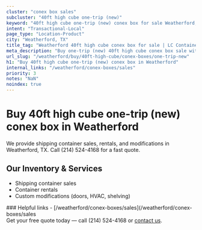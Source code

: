 ```yaml
---
cluster: "conex box sales"
subcluster: "40ft high cube one-trip (new)"
keyword: "40ft high cube one-trip (new) conex box for sale Weatherford, TX"
intent: "Transactional-Local"
page_type: "Location-Product"
city: "Weatherford, TX"
title_tag: "Weatherford 40ft high cube conex box for sale | LC Container"
meta_description: "Buy one-trip (new) 40ft high cube conex box sale with local delivery in Weatherford, TX. LC Container — local Since 2003. Request a fast quote today."
url_slug: "/weatherford/buy/40ft-high-cube/conex-boxes/one-trip-new"
h1: "Buy 40ft high cube one-trip (new) conex box in Weatherford"
internal_links: "/weatherford/conex-boxes/sales"
priority: 3
notes: "NaN"
noindex: true
---
```


# Buy 40ft high cube one-trip (new) conex box in Weatherford

We provide shipping container sales, rentals, and modifications in Weatherford, TX. Call (214) 524-4168 for a fast quote.

## Our Inventory & Services
- Shipping container sales
- Container rentals
- Custom modifications (doors, HVAC, shelving)

<div data-section="internal-links">
### Helpful links
- [/weatherford/conex-boxes/sales](/weatherford/conex-boxes/sales
</div>

<div data-section="cta">
Get your free quote today — call (214) 524-4168 or <a href="/contact">contact us</a>.
</div>

<script type="application/ld+json">{"@context":"https://schema.org","@type":"FAQPage","mainEntity":[{"@type":"Question","name":"How much does delivery cost in Weatherford, TX?","acceptedAnswer":{"@type":"Answer","text":"Delivery costs vary by distance and container size. Most deliveries in Weatherford, TX range from $150-$300. Call (214) 524-4168 for an exact quote based on your specific location."}},{"@type":"Question","name":"Do you offer financing or payment plans?","acceptedAnswer":{"@type":"Answer","text":"We accept major credit cards, checks, and can discuss commercial terms for bulk purchases. Call (214) 524-4168 to discuss options."}},{"@type":"Question","name":"Can you customize containers in Weatherford, TX?","acceptedAnswer":{"@type":"Answer","text":"Yes — we perform modifications like doors, HVAC, insulation, and shelving. Request a custom quote at (214) 524-4168 or via our contact form."}}]}</script>
